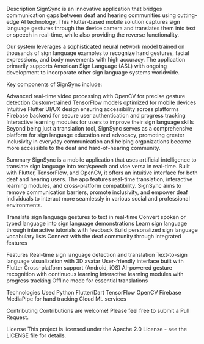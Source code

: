 Description
SignSync is an innovative application that bridges communication gaps between deaf and hearing communities using cutting-edge AI technology. This Flutter-based mobile solution captures sign language gestures through the device camera and translates them into text or speech in real-time, while also providing the reverse functionality.

Our system leverages a sophisticated neural network model trained on thousands of sign language examples to recognize hand gestures, facial expressions, and body movements with high accuracy. The application primarily supports American Sign Language (ASL) with ongoing development to incorporate other sign language systems worldwide.

Key components of SignSync include:

Advanced real-time video processing with OpenCV for precise gesture detection
Custom-trained TensorFlow models optimized for mobile devices
Intuitive Flutter UI/UX design ensuring accessibility across platforms
Firebase backend for secure user authentication and progress tracking
Interactive learning modules for users to improve their sign language skills
Beyond being just a translation tool, SignSync serves as a comprehensive platform for sign language education and advocacy, promoting greater inclusivity in everyday communication and helping organizations become more accessible to the deaf and hard-of-hearing community.

Summary
SignSync is a mobile application that uses artificial intelligence to translate sign language into text/speech and vice versa in real-time. Built with Flutter, TensorFlow, and OpenCV, it offers an intuitive interface for both deaf and hearing users. The app features real-time translation, interactive learning modules, and cross-platform compatibility. SignSync aims to remove communication barriers, promote inclusivity, and empower deaf individuals to interact more seamlessly in various social and professional environments.

Translate sign language gestures to text in real-time
Convert spoken or typed language into sign language demonstrations
Learn sign language through interactive tutorials with feedback
Build personalized sign language vocabulary lists
Connect with the deaf community through integrated features

Features
Real-time sign language detection and translation
Text-to-sign language visualization with 3D avatar
User-friendly interface built with Flutter
Cross-platform support (Android, iOS)
AI-powered gesture recognition with continuous learning
Interactive learning modules with progress tracking
Offline mode for essential translations

Technologies Used
Python
Flutter/Dart
TensorFlow
OpenCV
Firebase
MediaPipe for hand tracking
Cloud ML services

Contributing
Contributions are welcome! Please feel free to submit a Pull Request.

License
This project is licensed under the  Apache 2.0 License - see the LICENSE file for details.

